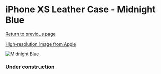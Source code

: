 # iPhone XS Leather Case - Midnight Blue

[Return to previous page](/iphone_x)

[High-resolution image from Apple](https://store.storeimages.cdn-apple.com/8756/as-images.apple.com/is/MRWN2?wid=4500&hei=4500&fmt=png)

<div style="width: 384px"><img src="/everysource/MRWN2.png" alt="Midnight Blue"></div>

### Under construction

